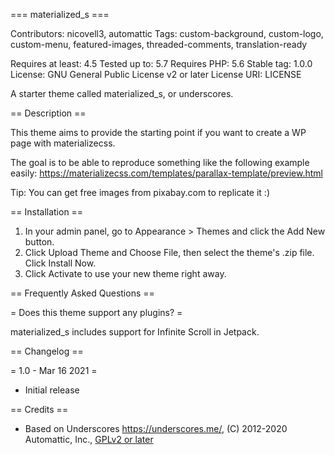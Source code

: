 === materialized_s ===

Contributors: nicovell3, automattic
Tags: custom-background, custom-logo, custom-menu, featured-images, threaded-comments, translation-ready

Requires at least: 4.5
Tested up to: 5.7
Requires PHP: 5.6
Stable tag: 1.0.0
License: GNU General Public License v2 or later
License URI: LICENSE

A starter theme called materialized_s, or underscores.

== Description ==

This theme aims to provide the starting point if you want to create a WP page with materializecss.

The goal is to be able to reproduce something like the following example easily:
https://materializecss.com/templates/parallax-template/preview.html

Tip: You can get free images from pixabay.com to replicate it :)

== Installation ==

1. In your admin panel, go to Appearance > Themes and click the Add New button.
2. Click Upload Theme and Choose File, then select the theme's .zip file. Click Install Now.
3. Click Activate to use your new theme right away.

== Frequently Asked Questions ==

= Does this theme support any plugins? =

materialized_s includes support for Infinite Scroll in Jetpack.

== Changelog ==

= 1.0 - Mar 16 2021 =
* Initial release

== Credits ==

* Based on Underscores https://underscores.me/, (C) 2012-2020 Automattic, Inc., [GPLv2 or later](https://www.gnu.org/licenses/gpl-2.0.html)
